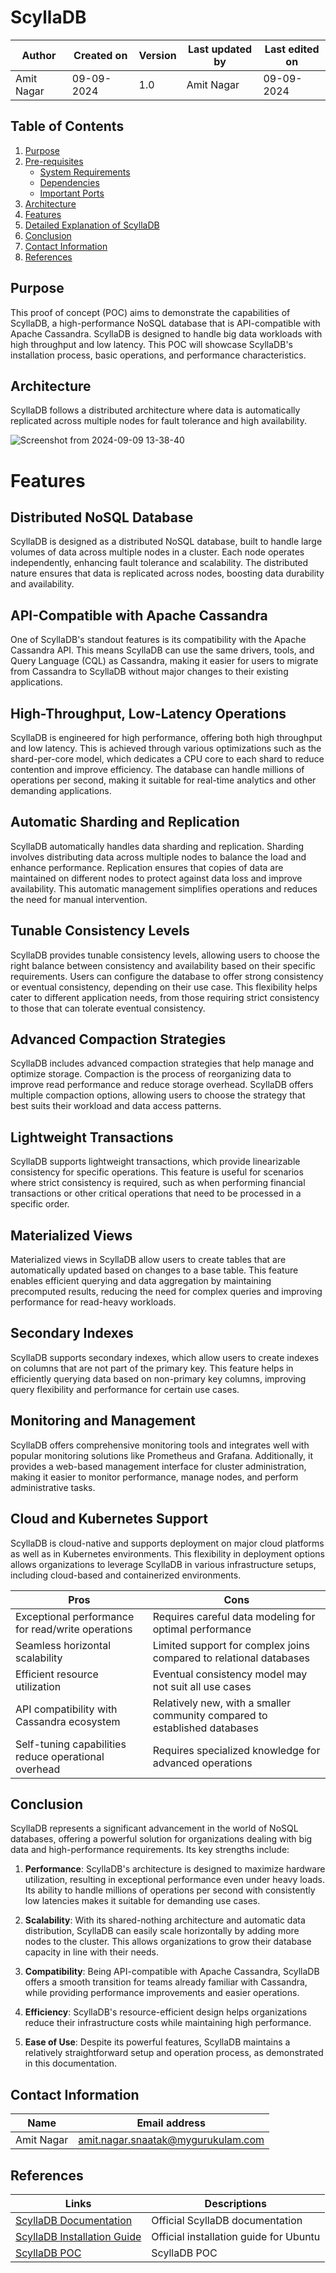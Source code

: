 # ScyllaDB 

| Author | Created on | Version | Last updated by | Last edited on |
|--------|------------|---------|----------------|----------------|
| Amit Nagar | 09-09-2024 | 1.0 | Amit Nagar | 09-09-2024 |

## Table of Contents

1. [Purpose](#purpose)
2. [Pre-requisites](#pre-requisites)
   - [System Requirements](#system-requirements)
   - [Dependencies](#dependencies)
   - [Important Ports](#important-ports)
3. [Architecture](#architecture)
4. [Features](#features)
5. [Detailed Explanation of ScyllaDB](#detailed-explanation-of-scylladb)
6. [Conclusion](#conclusion)
7. [Contact Information](#contact-information)
8. [References](#references)
    

## Purpose

This proof of concept (POC) aims to demonstrate the capabilities of ScyllaDB, a high-performance NoSQL database that is API-compatible with Apache Cassandra. ScyllaDB is designed to handle big data workloads with high throughput and low latency. This POC will showcase ScyllaDB's installation process, basic operations, and performance characteristics.


## Architecture

ScyllaDB follows a distributed architecture where data is automatically replicated across multiple nodes for fault tolerance and high availability.

![Screenshot from 2024-09-09 13-38-40](https://github.com/user-attachments/assets/298f761e-0870-4dcd-bffe-c601f4dbc508)

# Features

## Distributed NoSQL Database
ScyllaDB is designed as a distributed NoSQL database, built to handle large volumes of data across multiple nodes in a cluster. Each node operates independently, enhancing fault tolerance and scalability. The distributed nature ensures that data is replicated across nodes, boosting data durability and availability.

## API-Compatible with Apache Cassandra
One of ScyllaDB's standout features is its compatibility with the Apache Cassandra API. This means ScyllaDB can use the same drivers, tools, and Query Language (CQL) as Cassandra, making it easier for users to migrate from Cassandra to ScyllaDB without major changes to their existing applications.

## High-Throughput, Low-Latency Operations
ScyllaDB is engineered for high performance, offering both high throughput and low latency. This is achieved through various optimizations such as the shard-per-core model, which dedicates a CPU core to each shard to reduce contention and improve efficiency. The database can handle millions of operations per second, making it suitable for real-time analytics and other demanding applications.

## Automatic Sharding and Replication
ScyllaDB automatically handles data sharding and replication. Sharding involves distributing data across multiple nodes to balance the load and enhance performance. Replication ensures that copies of data are maintained on different nodes to protect against data loss and improve availability. This automatic management simplifies operations and reduces the need for manual intervention.

## Tunable Consistency Levels
ScyllaDB provides tunable consistency levels, allowing users to choose the right balance between consistency and availability based on their specific requirements. Users can configure the database to offer strong consistency or eventual consistency, depending on their use case. This flexibility helps cater to different application needs, from those requiring strict consistency to those that can tolerate eventual consistency.

## Advanced Compaction Strategies
ScyllaDB includes advanced compaction strategies that help manage and optimize storage. Compaction is the process of reorganizing data to improve read performance and reduce storage overhead. ScyllaDB offers multiple compaction options, allowing users to choose the strategy that best suits their workload and data access patterns.

## Lightweight Transactions
ScyllaDB supports lightweight transactions, which provide linearizable consistency for specific operations. This feature is useful for scenarios where strict consistency is required, such as when performing financial transactions or other critical operations that need to be processed in a specific order.

## Materialized Views
Materialized views in ScyllaDB allow users to create tables that are automatically updated based on changes to a base table. This feature enables efficient querying and data aggregation by maintaining precomputed results, reducing the need for complex queries and improving performance for read-heavy workloads.

## Secondary Indexes
ScyllaDB supports secondary indexes, which allow users to create indexes on columns that are not part of the primary key. This feature helps in efficiently querying data based on non-primary key columns, improving query flexibility and performance for certain use cases.

## Monitoring and Management
ScyllaDB offers comprehensive monitoring tools and integrates well with popular monitoring solutions like Prometheus and Grafana. Additionally, it provides a web-based management interface for cluster administration, making it easier to monitor performance, manage nodes, and perform administrative tasks.

## Cloud and Kubernetes Support
ScyllaDB is cloud-native and supports deployment on major cloud platforms as well as in Kubernetes environments. This flexibility in deployment options allows organizations to leverage ScyllaDB in various infrastructure setups, including cloud-based and containerized environments.


| Pros                                         | Cons                                                 |
|----------------------------------------------|------------------------------------------------------|
| Exceptional performance for read/write operations | Requires careful data modeling for optimal performance |
| Seamless horizontal scalability              | Limited support for complex joins compared to relational databases |
| Efficient resource utilization               | Eventual consistency model may not suit all use cases |
| API compatibility with Cassandra ecosystem   | Relatively new, with a smaller community compared to established databases |
| Self-tuning capabilities reduce operational overhead | Requires specialized knowledge for advanced operations |



## Conclusion

ScyllaDB represents a significant advancement in the world of NoSQL databases, offering a powerful solution for organizations dealing with big data and high-performance requirements. Its key strengths include:

1. **Performance**: ScyllaDB's architecture is designed to maximize hardware utilization, resulting in exceptional performance even under heavy loads. Its ability to handle millions of operations per second with consistently low latencies makes it suitable for demanding use cases.

2. **Scalability**: With its shared-nothing architecture and automatic data distribution, ScyllaDB can easily scale horizontally by adding more nodes to the cluster. This allows organizations to grow their database capacity in line with their needs.

3. **Compatibility**: Being API-compatible with Apache Cassandra, ScyllaDB offers a smooth transition for teams already familiar with Cassandra, while providing performance improvements and easier operations.

4. **Efficiency**: ScyllaDB's resource-efficient design helps organizations reduce their infrastructure costs while maintaining high performance.

5. **Ease of Use**: Despite its powerful features, ScyllaDB maintains a relatively straightforward setup and operation process, as demonstrated in this documentation.

## Contact Information

| Name       | Email address     |
|------------|-------------------|
| Amit Nagar | amit.nagar.snaatak@mygurukulam.com |

## References
| Links                                                                                                                | Descriptions                                     |
|----------------------------------------------------------------------------------------------------------------------|--------------------------------------------------|
| [ScyllaDB Documentation](https://docs.scylladb.com/)                                                                  | Official ScyllaDB documentation                  |
| [ScyllaDB Installation Guide](https://docs.scylladb.com/stable/operating-scylla/procedures/install/install-ubuntu.html) | Official installation guide for Ubuntu           |
| [ScyllaDB POC](https://github.com/mygurukulam-p10/Documention/blob/main/OT%20MS%20Understanding/Scylla%20DB/Run%20ScyllaDB%20locally%20and%20POC/README.md) | ScyllaDB POC                                      |

